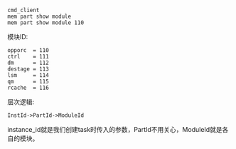 ```
cmd_client
mem part show module
mem part show module 110
```
模块ID:
```
opporc  = 110
ctrl    = 111
dm      = 112
destage = 113
lsm     = 114
qm      = 115
rcache  = 116
```
层次逻辑:
```
InstId->PartId->ModuleId
```
instance_id就是我们创建task时传入的参数，PartId不用关心，ModuleId就是各自的模块。
